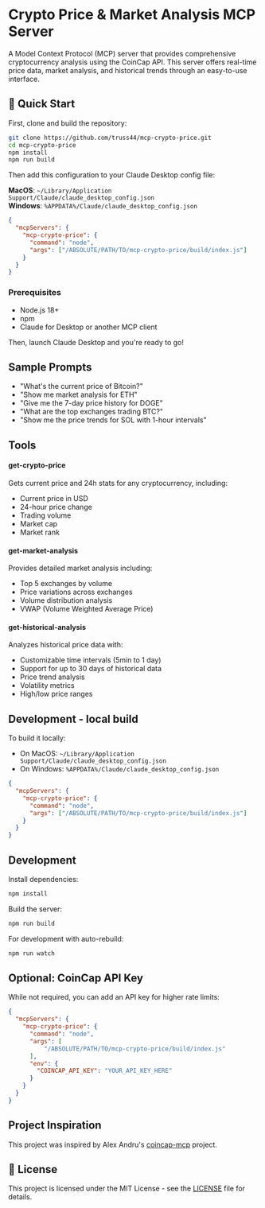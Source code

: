 # Crypto Price & Market Analysis MCP Server

A Model Context Protocol (MCP) server that provides comprehensive cryptocurrency analysis using the CoinCap API. This server offers real-time price data, market analysis, and historical trends through an easy-to-use interface.

## 🚀 Quick Start

First, clone and build the repository:

```bash
git clone https://github.com/truss44/mcp-crypto-price.git
cd mcp-crypto-price
npm install
npm run build
```

Then add this configuration to your Claude Desktop config file:

**MacOS**: `~/Library/Application Support/Claude/claude_desktop_config.json`  
**Windows**: `%APPDATA%/Claude/claude_desktop_config.json`

```json
{
  "mcpServers": {
    "mcp-crypto-price": {
      "command": "node",
      "args": ["/ABSOLUTE/PATH/TO/mcp-crypto-price/build/index.js"]
    }
  }
}
```

### Prerequisites

- Node.js 18+
- npm
- Claude for Desktop or another MCP client

Then, launch Claude Desktop and you're ready to go!

## Sample Prompts

- "What's the current price of Bitcoin?"
- "Show me market analysis for ETH"
- "Give me the 7-day price history for DOGE"
- "What are the top exchanges trading BTC?"
- "Show me the price trends for SOL with 1-hour intervals"

## Tools

#### get-crypto-price

Gets current price and 24h stats for any cryptocurrency, including:
- Current price in USD
- 24-hour price change
- Trading volume
- Market cap
- Market rank

#### get-market-analysis

Provides detailed market analysis including:
- Top 5 exchanges by volume
- Price variations across exchanges
- Volume distribution analysis
- VWAP (Volume Weighted Average Price)

#### get-historical-analysis

Analyzes historical price data with:
- Customizable time intervals (5min to 1 day)
- Support for up to 30 days of historical data
- Price trend analysis
- Volatility metrics
- High/low price ranges

## Development - local build

To build it locally:

- On MacOS: `~/Library/Application Support/Claude/claude_desktop_config.json`
- On Windows: `%APPDATA%/Claude/claude_desktop_config.json`

```json
{
  "mcpServers": {
    "mcp-crypto-price": {
      "command": "node",
      "args": ["/ABSOLUTE/PATH/TO/mcp-crypto-price/build/index.js"]
    }
  }
}
```

## Development

Install dependencies:

```bash
npm install
```

Build the server:

```bash
npm run build
```

For development with auto-rebuild:

```bash
npm run watch
```

## Optional: CoinCap API Key

While not required, you can add an API key for higher rate limits:

```json
{
  "mcpServers": {
    "mcp-crypto-price": {
      "command": "node",
      "args": [
          "/ABSOLUTE/PATH/TO/mcp-crypto-price/build/index.js"
      ],
      "env": {
        "COINCAP_API_KEY": "YOUR_API_KEY_HERE"
      }
    }
  }
}
```

## Project Inspiration

This project was inspired by Alex Andru's [coincap-mcp](https://github.com/QuantGeekDev/coincap-mcp) project.

## 📜 License

This project is licensed under the MIT License - see the [LICENSE](LICENSE) file for details.